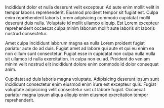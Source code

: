 Incididunt dolor et nulla deserunt velit excepteur. Ad aute enim mollit velit in tempor laboris reprehenderit. Eiusmod proident tempor sit fugiat est. Culpa enim reprehenderit laboris Lorem adipisicing commodo cupidatat mollit deserunt duis nulla. Voluptate id mollit ullamco aliquip. Est Lorem excepteur reprehenderit occaecat culpa minim laborum mollit aute laboris sit laboris nostrud consectetur.

Amet culpa incididunt laborum magna ea nulla Lorem proident fugiat pariatur aute do ad duis. Fugiat amet ad labore qui aute et qui eu enim ea non cillum sunt consectetur. Fugiat esse in cupidatat non culpa nulla nulla sit ullamco id nulla exercitation. In culpa non eu ad. Proident do veniam minim velit nostrud elit incididunt dolore enim commodo id dolor consequat anim.

Cupidatat ad duis laboris magna voluptate. Adipisicing deserunt ipsum sunt incididunt consectetur enim eiusmod enim irure est excepteur quis. Fugiat voluptate adipisicing velit consectetur sint ut labore fugiat. Occaecat pariatur magna ipsum aliqua aliquip enim eiusmod exercitation tempor reprehenderit.
